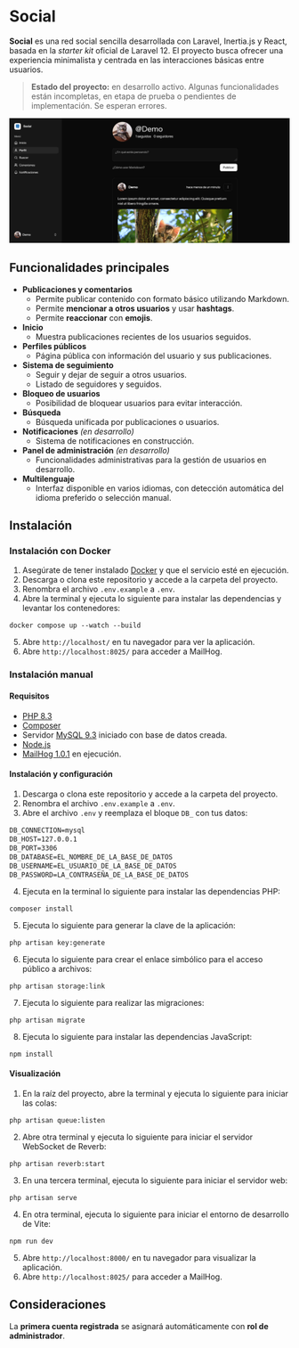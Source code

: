 # Social

**Social** es una red social sencilla desarrollada con Laravel, Inertia.js y React, basada en la _starter kit_ oficial de Laravel 12. El proyecto busca ofrecer una experiencia minimalista y centrada en las interacciones básicas entre usuarios.

> **Estado del proyecto:** en desarrollo activo. Algunas funcionalidades están incompletas, en etapa de prueba o pendientes de implementación. Se esperan errores.

![Captura de pantalla de la aplicación](screenshot.png)

## Funcionalidades principales

- **Publicaciones y comentarios**
    - Permite publicar contenido con formato básico utilizando Markdown.
    - Permite **mencionar a otros usuarios** y usar **hashtags**.
    - Permite **reaccionar** con **emojis**.
- **Inicio**
    - Muestra publicaciones recientes de los usuarios seguidos.
- **Perfiles públicos**
    - Página pública con información del usuario y sus publicaciones.
- **Sistema de seguimiento**
    - Seguir y dejar de seguir a otros usuarios.
    - Listado de seguidores y seguidos.
- **Bloqueo de usuarios**
    - Posibilidad de bloquear usuarios para evitar interacción.
- **Búsqueda**
    - Búsqueda unificada por publicaciones o usuarios.
- **Notificaciones** _(en desarrollo)_
    - Sistema de notificaciones en construcción.
- **Panel de administración** _(en desarrollo)_
    - Funcionalidades administrativas para la gestión de usuarios en desarrollo.
- **Multilenguaje**
    - Interfaz disponible en varios idiomas, con detección automática del idioma preferido o selección manual.

## Instalación

### Instalación con Docker

1. Asegúrate de tener instalado [Docker](https://www.docker.com/products/docker-desktop/) y que el servicio esté en ejecución.
2. Descarga o clona este repositorio y accede a la carpeta del proyecto.
3. Renombra el archivo `.env.example` a `.env`.
4. Abre la terminal y ejecuta lo siguiente para instalar las dependencias y levantar los contenedores:

```
docker compose up --watch --build
```

5. Abre `http://localhost/` en tu navegador para ver la aplicación.
6. Abre `http://localhost:8025/` para acceder a MailHog.

### Instalación manual

#### Requisitos

- [PHP 8.3](https://www.php.net/downloads)
- [Composer](https://getcomposer.org/download/)
- Servidor [MySQL 9.3](https://dev.mysql.com/downloads/mysql/) iniciado con base de datos creada.
- [Node.js](https://nodejs.org/es/download)
- [MailHog 1.0.1](https://github.com/mailhog/MailHog/releases/tag/v1.0.1) en ejecución.

#### Instalación y configuración

1. Descarga o clona este repositorio y accede a la carpeta del proyecto.
2. Renombra el archivo `.env.example` a `.env`.
3. Abre el archivo `.env` y reemplaza el bloque `DB_` con tus datos:

```
DB_CONNECTION=mysql
DB_HOST=127.0.0.1
DB_PORT=3306
DB_DATABASE=EL_NOMBRE_DE_LA_BASE_DE_DATOS
DB_USERNAME=EL_USUARIO_DE_LA_BASE_DE_DATOS
DB_PASSWORD=LA_CONTRASEÑA_DE_LA_BASE_DE_DATOS
```

4. Ejecuta en la terminal lo siguiente para instalar las dependencias PHP:

```
composer install
```

5. Ejecuta lo siguiente para generar la clave de la aplicación:

```
php artisan key:generate
```

6. Ejecuta lo siguiente para crear el enlace simbólico para el acceso público a archivos:

```
php artisan storage:link
```

7. Ejecuta lo siguiente para realizar las migraciones:

```
php artisan migrate
```

8. Ejecuta lo siguiente para instalar las dependencias JavaScript:

```
npm install
```

#### Visualización

1. En la raíz del proyecto, abre la terminal y ejecuta lo siguiente para iniciar las colas:

```
php artisan queue:listen
```

2. Abre otra terminal y ejecuta lo siguiente para iniciar el servidor WebSocket de Reverb:

```
php artisan reverb:start
```

3. En una tercera terminal, ejecuta lo siguiente para iniciar el servidor web:

```
php artisan serve
```

4. En otra terminal, ejecuta lo siguiente para iniciar el entorno de desarrollo de Vite:

```
npm run dev
```

5. Abre `http://localhost:8000/` en tu navegador para visualizar la aplicación.
6. Abre `http://localhost:8025/` para acceder a MailHog.

## Consideraciones

La **primera cuenta registrada** se asignará automáticamente con **rol de administrador**.
